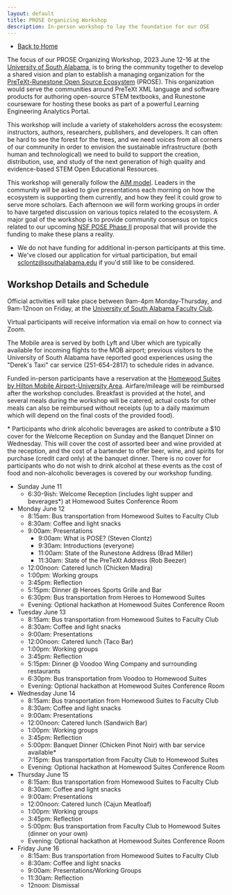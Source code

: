 ```yaml
---
layout: default
title: PROSE Organizing Workshop
description: In-person workshop to lay the foundation for our OSE
---
```


- [Back to Home](../)

The focus of our PROSE Organizing Workshop, 2023 June 12-16 at the [University of South Alabama](https://www.southalabama.edu/), is to bring the community together to develop a shared vision and plan to establish a managing organization for the [PreTeXt-Runestone Open Source Ecosystem](../) (PROSE). This organization would serve the communities around PreTeXt XML language and software products for authoring open-source STEM textbooks, and Runestone courseware for hosting these books as part of a powerful Learning Engineering Analytics Portal.

This workshop will include a variety of stakeholders across the ecosystem: instructors, authors, researchers, publishers, and developers. It can often be hard to see the forest for the trees, and we need voices from all corners of our community in order to envision the sustainable infrastructure (both human and technological) we need to build to support the creation, distribution, use, and study of the next generation of high quality and evidence-based STEM Open Educational Resources. 

This workshop will generally follow the [AIM model](https://aimath.org/workshops/about/). Leaders in the community will be asked to give presentations each morning on how the ecosystem is supporting them currently, and how they feel it could grow to serve more scholars. Each afternoon we will form working groups in order to have targeted discussion on various topics related to the ecosystem. A major goal of the workshop is to provide community consensus on topics related to our upcoming [NSF POSE Phase II](https://www.nsf.gov/pubs/2023/nsf23556/nsf23556.htm) proposal that will provide the funding to make these plans a reality.

- We do not have funding for additional in-person participants at this time.
- We've closed our application for virtual participation, but email <sclontz@southalabama.edu> if you'd still like to be considered.

## Workshop Details and Schedule

Official activities will take place between 9am-4pm Monday-Thursday, and 9am-12noon on Friday, at the [University of South Alabama Faculty Club](https://www.southalabama.edu/departments/mitchellcenter/facultyclub/). 

Virtual participants will receive information via email on how to connect via Zoom.

The Mobile area is served by both Lyft and Uber which are typically available for incoming flights to the MOB airport; previous visitors to the University of South Alabama have reported good experiences using the "Derek's Taxi" car service (251-654-2817) to schedule rides in advance.

Funded in-person participants have a reservation at the [Homewood Suites by Hilton Mobile Airport-University Area](https://www.hilton.com/en/hotels/mobpphw-homewood-suites-mobile-airport-university-area/). Airfare/mileage will be reimbursed after the workshop concludes. Breakfast is provided at the hotel, and several meals during the workshop will be catered; actual costs for other meals can also be reimbursed without receipts (up to a daily maximum which will depend on the final costs of the provided food).

\* Participants who drink alcoholic beverages are asked to contribute a $10 cover for the Welcome Reception on Sunday and the Banquet Dinner on Wednesday. This will cover the cost of assorted beer and wine provided at the reception, and the cost of a bartender to offer beer, wine, and spirits for purchase (credit card only) at the banquet dinner. There is no cover for participants who do not wish to drink alcohol at these events as the cost of food and non-alcoholic beverages is covered by our workshop funding.

- Sunday June 11
  - 6:30-9ish: Welcome Reception (includes light supper and beverages*) at Homewood Suites Conference Room
- Monday June 12
  - 8:15am: Bus transportation from Homewood Suites to Faculty Club
  - 8:30am: Coffee and light snacks
  - 9:00am: Presentations
    - 9:00am: What is POSE? (Steven Clontz)
    - 9:30am: Introductions (everyone)
    - 11:00am: State of the Runestone Address (Brad Miller)
    - 11:30am: State of the PreTeXt Address (Rob Beezer)
  - 12:00noon: Catered lunch (Chicken Madira)
  - 1:00pm: Working groups
  - 3:45pm: Reflection
  - 5:15pm: Dinner @ Heroes Sports Grille and Bar
  - 6:30pm: Bus transportation from Heroes to Homewood Suites
  - Evening: Optional hackathon at Homewood Suites Conference Room
- Tuesday June 13
  - 8:15am: Bus transportation from Homewood Suites to Faculty Club
  - 8:30am: Coffee and light snacks
  - 9:00am: Presentations
  - 12:00noon: Catered lunch (Taco Bar)
  - 1:00pm: Working groups
  - 3:45pm: Reflection
  - 5:15pm: Dinner @ Voodoo Wing Company and surrounding restaurants
  - 6:30pm: Bus transportation from Voodoo to Homewood Suites
  - Evening: Optional hackathon at Homewood Suites Conference Room
- Wednesday June 14
  - 8:15am: Bus transportation from Homewood Suites to Faculty Club
  - 8:30am: Coffee and light snacks
  - 9:00am: Presentations
  - 12:00noon: Catered lunch (Sandwich Bar)
  - 1:00pm: Working groups
  - 3:45pm: Reflection
  - 5:00pm: Banquet Dinner (Chicken Pinot Noir) with bar service available*
  - 7:15pm: Bus transportation from Faculty Club to Homewood Suites
  - Evening: Optional hackathon at Homewood Suites Conference Room
- Thursday June 15
  - 8:15am: Bus transportation from Homewood Suites to Faculty Club
  - 8:30am: Coffee and light snacks
  - 9:00am: Presentations
  - 12:00noon: Catered lunch (Cajun Meatloaf)
  - 1:00pm: Working groups
  - 3:45pm: Reflection
  - 5:00pm: Bus transportation from Faculty Club to Homewood Suites (dinner on your own)
  - Evening: Optional hackathon at Homewood Suites Conference Room
- Friday June 16
  - 8:15am: Bus transportation from Homewood Suites to Faculty Club
  - 8:30am: Coffee and light snacks
  - 9:00am: Presentations/Working Groups
  - 11:30am: Reflection
  - 12noon: Dismissal
